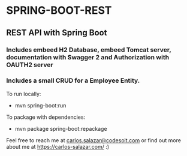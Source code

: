 # SPRING-BOOT-REST
## REST API with Spring Boot 
### Includes embeed H2 Database, embeed Tomcat server, documentation with Swagger 2 and Authorization with OAUTH2 server

### Includes a small CRUD for a Employee Entity.

To run locally:
* mvn spring-boot:run

To package with dependencies:
* mvn package spring-boot:repackage

Feel free to reach me at carlos.salazar@codesolt.com or find out more about me at https://carlos-salazar.com/ :)
